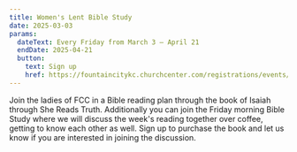 ```yaml
---
title: Women's Lent Bible Study
date: 2025-03-03
params:
  dateText: Every Friday from March 3 – April 21
  endDate: 2025-04-21
  button:
    text: Sign up
    href: https://fountaincitykc.churchcenter.com/registrations/events/2782801
---
```


Join the ladies of FCC in a Bible reading plan through the book of Isaiah through She Reads Truth. Additionally you can join the Friday morning Bible Study where we will discuss the week's reading together over coffee, getting to know each other as well. Sign up to purchase the book and let us know if you are interested in joining the discussion.
